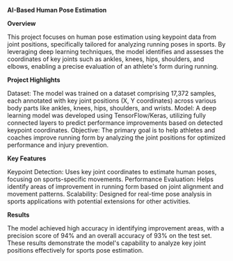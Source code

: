**AI-Based Human Pose Estimation**

**Overview**

This project focuses on human pose estimation using keypoint data from joint positions, specifically tailored for analyzing running poses in sports.
By leveraging deep learning techniques, the model identifies and assesses the coordinates of key joints such as ankles, knees, hips, shoulders, and elbows, enabling a precise evaluation of an athlete's form during running.

**Project Highlights**

Dataset: The model was trained on a dataset comprising 17,372 samples, each annotated with key joint positions (X, Y coordinates) across various body parts like ankles, knees, hips, shoulders, and wrists.
Model: A deep learning model was developed using TensorFlow/Keras, utilizing fully connected layers to predict performance improvements based on detected keypoint coordinates.
Objective: The primary goal is to help athletes and coaches improve running form by analyzing the joint positions for optimized performance and injury prevention.

**Key Features**

Keypoint Detection: Uses key joint coordinates to estimate human poses, focusing on sports-specific movements.
Performance Evaluation: Helps identify areas of improvement in running form based on joint alignment and movement patterns.
Scalability: Designed for real-time pose analysis in sports applications with potential extensions for other activities.

**Results**

The model achieved high accuracy in identifying improvement areas, with a precision score of 94% and an overall accuracy of 93% on the test set.
These results demonstrate the model's capability to analyze key joint positions effectively for sports pose estimation.
